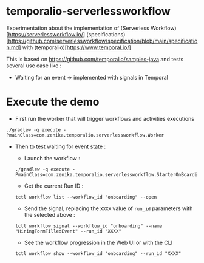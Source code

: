 # temporalio-serverlessworkflow
Experimentation about the implementation of (Serverless Workflow)[https://serverlessworkflow.io/] (specifications)[https://github.com/serverlessworkflow/specification/blob/main/specification.md] with (temporalio)[https://www.temporal.io/]


This is based on https://github.com/temporalio/samples-java and tests several use case like : 

* Waiting for an event => implemented with signals in Temporal


# Execute the demo 

* First run the worker that will trigger workflows and activities executions

```shell
./gradlew -q execute -PmainClass=com.zenika.temporalio.serverlessworkflow.Worker
```

* Then to test waiting for event state : 
    * Launch the workflow :
    
    ```shell
    ./gradlew -q execute -PmainClass=com.zenika.temporalio.serverlessworkflow.StarterOnBoarding
    ```

    * Get the current Run ID : 

    ```shell
    tctl workflow list --workflow_id "onboarding" --open 
    ```

    * Send the signal, replacing the `XXXX` value of `run_id` parameters with the selected above : 

    ```shell
    tctl workflow signal --workflow_id "onboarding" --name "HiringFormFilledEvent" --run_id "XXXX"
    ```

    * See the workflow progression in the Web UI or with the CLI

    ```shell
    tctl workflow show --workflow_id "onboarding" --run_id "XXXX"
    ```
